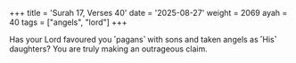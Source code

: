 +++
title = 'Surah 17, Verses 40'
date = '2025-08-27'
weight = 2069
ayah = 40
tags = ["angels", "lord"]
+++

Has your Lord favoured you ˹pagans˺ with sons and taken angels as ˹His˺ daughters? You are truly making an outrageous claim.